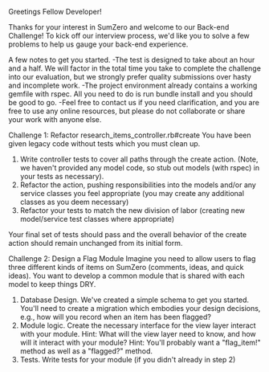 Greetings Fellow Developer!

Thanks for your interest in SumZero and welcome to our Back-end Challenge! To kick off our interview process, we'd like you to solve a few problems to help us gauge your back-end experience.

A few notes to get you started.
-The test is designed to take about an hour and a half. We will factor in the total time you take to complete the challenge into our evaluation, but we strongly prefer quality submissions over hasty and incomplete work.
-The project environment already contains a working gemfile with rspec. All you need to do is run bundle install and you should be good to go.
-Feel free to contact us if you need clarification, and you are free to use any online resources, but please do not collaborate or share your work with anyone else.

Challenge 1: Refactor research_items_controller.rb#create
You have been given legacy code without tests which you must clean up.
1) Write controller tests to cover all paths through the create action. (Note, we haven't provided any model code, so stub out models (with rspec) in your tests as necessary).
2) Refactor the action, pushing responsibilities into the models and/or any service classes you feel appropriate (you may create any additional classes as you deem necessary)
3) Refactor your tests to match the new division of labor (creating new model/service test classes where appropriate)

Your final set of tests should pass and the overall behavior of the create action should remain unchanged from its initial form.

Challenge 2: Design a Flag Module
Imagine you need to allow users to flag three different kinds of items on SumZero (comments, ideas, and quick ideas). You want to develop a common module that is shared with each model to keep things DRY.
1) Database Design. We've created a simple schema to get you started. You'll need to create a migration which embodies your design decisions, e.g., how will you record when an item has been flagged?
2) Module logic. Create the necessary interface for the view layer interact with your module. Hint: What will the view layer need to know, and how will it interact with your module? Hint: You'll probably want a "flag_item!" method as well as a "flagged?" method.
3) Tests. Write tests for your module (if you didn't already in step 2)

